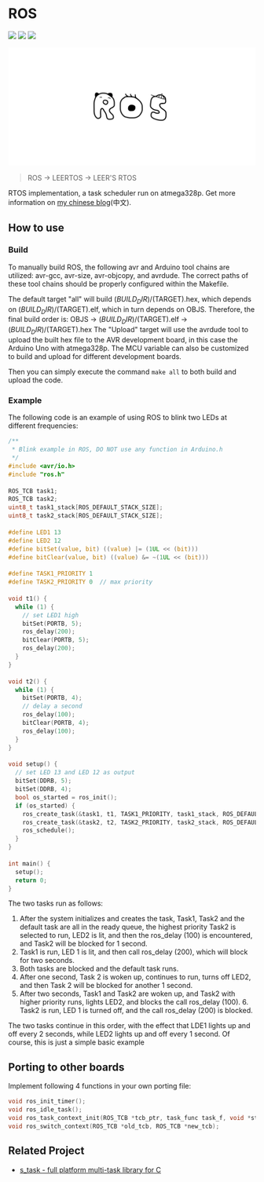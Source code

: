 # ROS

![](https://img.shields.io/badge/language-C-green.svg)
![](https://img.shields.io/badge/category-learning-blue.svg)
[![](https://img.shields.io/badge/blog-@LeeReindeer-red.svg)](https://leer.moe)

![LOGO](art/ros-logo.webp)

> ROS -> LEERTOS -> LEER'S RTOS

RTOS implementation, a task scheduler run on atmega328p. Get more information on [my chinese blog](https://leer.moe/2019/05/12/ros/)(中文).

## How to use

### Build

To manually build ROS, the following avr and Arduino tool chains are utilized: avr-gcc, avr-size, avr-objcopy, and avrdude. The correct paths of these tool chains should be properly configured within the Makefile.

The default target "all" will build $(BUILD_DIR)/$(TARGET).hex, which depends on $(BUILD_DIR)/$(TARGET).elf, which in turn depends on OBJS. Therefore, the final build order is:  OBJS -> $(BUILD_DIR)/$(TARGET).elf -> $(BUILD_DIR)/$(TARGET).hex  The "Upload" target will use the avrdude tool to upload the built hex file to the AVR development board, in this case the Arduino Uno with atmega328p. The MCU variable can also be customized to build and upload for different development boards.

Then you can simply execute the command `make all` to both build and upload the code.

### Example

The following code is an example of using ROS to blink two LEDs at different frequencies:

```c
/**
 * Blink example in ROS, DO NOT use any function in Arduino.h
 */
#include <avr/io.h>
#include "ros.h"

ROS_TCB task1;
ROS_TCB task2;
uint8_t task1_stack[ROS_DEFAULT_STACK_SIZE];
uint8_t task2_stack[ROS_DEFAULT_STACK_SIZE];

#define LED1 13
#define LED2 12
#define bitSet(value, bit) ((value) |= (1UL << (bit)))
#define bitClear(value, bit) ((value) &= ~(1UL << (bit)))

#define TASK1_PRIORITY 1
#define TASK2_PRIORITY 0  // max priority

void t1() {
  while (1) {
    // set LED1 high
    bitSet(PORTB, 5);
    ros_delay(200);
    bitClear(PORTB, 5);
    ros_delay(200);
  }
}

void t2() {
  while (1) {
    bitSet(PORTB, 4);
    // delay a second
    ros_delay(100);
    bitClear(PORTB, 4);
    ros_delay(100);
  }
}

void setup() {
  // set LED 13 and LED 12 as output
  bitSet(DDRB, 5);
  bitSet(DDRB, 4);
  bool os_started = ros_init();
  if (os_started) {
    ros_create_task(&task1, t1, TASK1_PRIORITY, task1_stack, ROS_DEFAULT_STACK_SIZE);
    ros_create_task(&task2, t2, TASK2_PRIORITY, task2_stack, ROS_DEFAULT_STACK_SIZE);
    ros_schedule();
  }
}

int main() {
  setup();
  return 0;
}
```

The two tasks run as follows:  
1. After the system initializes and creates the task, Task1, Task2 and the default task are all in the ready queue, the highest priority Task2 is selected to run, LED2 is lit, and then the ros_delay (100) is encountered, and Task2 will be blocked for 1 second. 
2. Task1 is run, LED 1 is lit, and then call ros_delay (200), which will block for two seconds. 
3. Both tasks are blocked and the default task runs. 
4. After one second, Task 2 is woken up, continues to run, turns off LED2, and then Task 2 will be blocked for another 1 second. 
5. After two seconds, Task1 and Task2 are woken up, and Task2 with higher priority runs, lights LED2, and blocks the call ros_delay (100). 6. Task2 is run, LED 1 is turned off, and the call ros_delay (200) is blocked. 

The two tasks continue in this order, with the effect that LDE1 lights up and off every 2 seconds, while LED2 lights up and off every 1 second. Of course, this is just a simple basic example

## Porting to other boards

Implement following 4 functions in your own porting file:

```c
void ros_init_timer();
void ros_idle_task();
void ros_task_context_init(ROS_TCB *tcb_ptr, task_func task_f, void *stack_top);
void ros_switch_context(ROS_TCB *old_tcb, ROS_TCB *new_tcb);
```

## Related Project

- [s_task - full platform multi-task library for C](https://github.com/LeeReindeer/ROS/issues/1)
